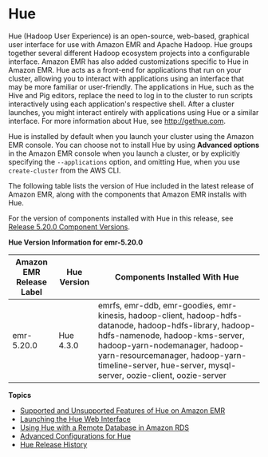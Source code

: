 # Hue<a name="emr-hue"></a>

Hue \(Hadoop User Experience\) is an open\-source, web\-based, graphical user interface for use with Amazon EMR and Apache Hadoop\. Hue groups together several different Hadoop ecosystem projects into a configurable interface\. Amazon EMR has also added customizations specific to Hue in Amazon EMR\. Hue acts as a front\-end for applications that run on your cluster, allowing you to interact with applications using an interface that may be more familiar or user\-friendly\. The applications in Hue, such as the Hive and Pig editors, replace the need to log in to the cluster to run scripts interactively using each application's respective shell\. After a cluster launches, you might interact entirely with applications using Hue or a similar interface\. For more information about Hue, see [http://gethue\.com](http://gethue.com)\.

Hue is installed by default when you launch your cluster using the Amazon EMR console\. You can choose not to install Hue by using **Advanced options** in the Amazon EMR console when you launch a cluster, or by explicitly specifying the `--applications` option, and omitting Hue, when you use `create-cluster` from the AWS CLI\.

The following table lists the version of Hue included in the latest release of Amazon EMR, along with the components that Amazon EMR installs with Hue\.

For the version of components installed with Hue in this release, see [Release 5\.20\.0 Component Versions](emr-release-5x.md#emr-5200-release)\.


**Hue Version Information for emr\-5\.20\.0**  

| Amazon EMR Release Label | Hue Version | Components Installed With Hue | 
| --- | --- | --- | 
| emr\-5\.20\.0 | Hue 4\.3\.0 | emrfs, emr\-ddb, emr\-goodies, emr\-kinesis, hadoop\-client, hadoop\-hdfs\-datanode, hadoop\-hdfs\-library, hadoop\-hdfs\-namenode, hadoop\-kms\-server, hadoop\-yarn\-nodemanager, hadoop\-yarn\-resourcemanager, hadoop\-yarn\-timeline\-server, hue\-server, mysql\-server, oozie\-client, oozie\-server | 

**Topics**
+ [Supported and Unsupported Features of Hue on Amazon EMR](emr-hue-supported-features.md)
+ [Launching the Hue Web Interface](accessing-hue.md)
+ [Using Hue with a Remote Database in Amazon RDS](hue-rds.md)
+ [Advanced Configurations for Hue](advanced-configurations.md)
+ [Hue Release History](Hue-release-history.md)